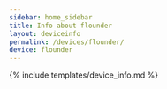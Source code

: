 ```yaml
---
sidebar: home_sidebar
title: Info about flounder
layout: deviceinfo
permalink: /devices/flounder/
device: flounder
---
```

{% include templates/device_info.md %}
